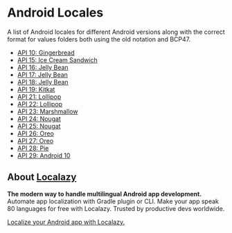 # Android Locales

A list of Android locales for different Android versions along with the correct format for values folders both using the old notation and BCP47.

- [API 10: Gingerbread](android_10.md)
- [API 15: Ice Cream Sandwich](android_15.md)
- [API 16: Jelly Bean](android_16.md)
- [API 17: Jelly Bean](android_17.md)
- [API 18: Jelly Bean](android_18.md)
- [API 19: Kitkat](android_19.md)
- [API 21: Lollipop](android_21.md)
- [API 22: Lollipop](android_22.md)
- [API 23: Marshmallow](android_23.md)
- [API 24: Nougat](android_24.md)
- [API 25: Nougat](android_25.md)
- [API 26: Oreo](android_26.md)
- [API 27: Oreo](android_27.md)
- [API 28: Pie](android_28.md)
- [API 29: Android 10](android_29.md)


## About [Localazy](https://localazy.com/android)

**The modern way to handle multilingual Android app development.** Automate app localization with Gradle plugin or CLI. Make your app speak 80 languages for free with Localazy. Trusted by productive devs worldwide.

[Localize your Android app with Localazy.](https://localazy.com/android)
